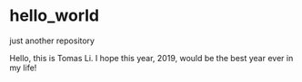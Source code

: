 # hello_world
just another repository

Hello, this is Tomas Li. I hope this year, 2019, would be the best year ever in my life!
